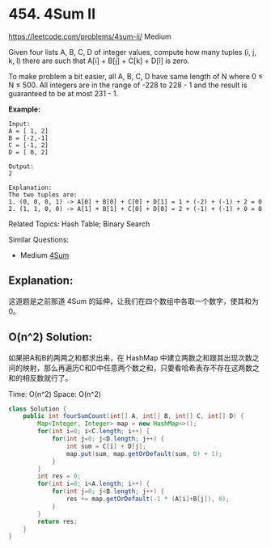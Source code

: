 # 454. 4Sum II
<https://leetcode.com/problems/4sum-ii/>
Medium

Given four lists A, B, C, D of integer values, compute how many tuples (i, j, k, l) there are such that A[i] + B[j] + C[k] + D[l] is zero.

To make problem a bit easier, all A, B, C, D have same length of N where 0 ≤ N ≤ 500. All integers are in the range of -228 to 228 - 1 and the result is guaranteed to be at most 231 - 1.

**Example:**

    Input:
    A = [ 1, 2]
    B = [-2,-1]
    C = [-1, 2]
    D = [ 0, 2]

    Output:
    2

    Explanation:
    The two tuples are:
    1. (0, 0, 0, 1) -> A[0] + B[0] + C[0] + D[1] = 1 + (-2) + (-1) + 2 = 0
    2. (1, 1, 0, 0) -> A[1] + B[1] + C[0] + D[0] = 2 + (-1) + (-1) + 0 = 0

Related Topics: Hash Table; Binary Search

Similar Questions: 
* Medium [4Sum](https://leetcode.com/problems/4sum/)

## Explanation: 
这道题是之前那道 4Sum 的延伸，让我们在四个数组中各取一个数字，使其和为0。

## O(n^2) Solution: 

如果把A和B的两两之和都求出来，在 HashMap 中建立两数之和跟其出现次数之间的映射，那么再遍历C和D中任意两个数之和，只要看哈希表存不存在这两数之和的相反数就行了。

Time:  O(n^2)
Space: O(n^2)

```java
class Solution {
    public int fourSumCount(int[] A, int[] B, int[] C, int[] D) {
        Map<Integer, Integer> map = new HashMap<>();
        for(int i=0; i<C.length; i++) {
            for(int j=0; j<D.length; j++) {
                int sum = C[i] + D[j];
                map.put(sum, map.getOrDefault(sum, 0) + 1);
            }
        }
        int res = 0;
        for(int i=0; i<A.length; i++) {
            for(int j=0; j<B.length; j++) {
                res += map.getOrDefault(-1 * (A[i]+B[j]), 0);
            }
        }
        return res;
    }
}
```